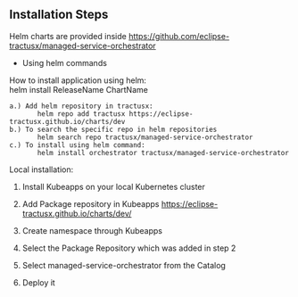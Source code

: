## Installation Steps

Helm charts are provided inside https://github.com/eclipse-tractusx/managed-service-orchestrator

 - Using helm commands <br />

How to install application using helm:  <br />
    helm install ReleaseName ChartName
    
    a.) Add helm repository in tractusx:
           helm repo add tractusx https://eclipse-tractusx.github.io/charts/dev
    b.) To search the specific repo in helm repositories 
           helm search repo tractusx/managed-service-orchestrator
    c.) To install using helm command:   
           helm install orchestrator tractusx/managed-service-orchestrator


Local installation:

1. Install Kubeapps on your local Kubernetes cluster

2. Add Package repository in Kubeapps https://eclipse-tractusx.github.io/charts/dev/

3. Create namespace through Kubeapps

4. Select the Package Repository which was added in step 2

5. Select managed-service-orchestrator from the Catalog

6. Deploy it

   
